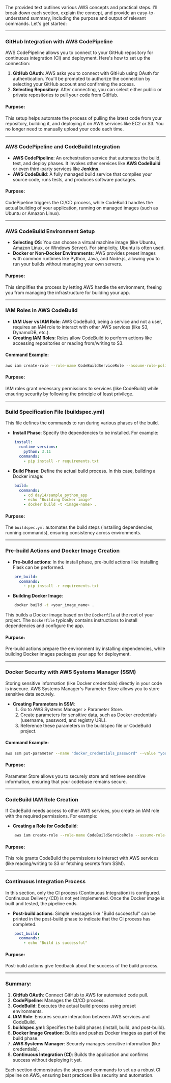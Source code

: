 The provided text outlines various AWS concepts and practical steps. I'll break down each section, explain the concept, and provide an easy-to-understand summary, including the purpose and output of relevant commands. Let's get started:

---

### GitHub Integration with AWS CodePipeline
AWS CodePipeline allows you to connect to your GitHub repository for continuous integration (CI) and deployment. Here's how to set up the connection:

1. **GitHub OAuth**: AWS asks you to connect with GitHub using OAuth for authentication. You'll be prompted to authorize the connection by selecting your GitHub account and confirming the access.
2. **Selecting Repository**: After connecting, you can select either public or private repositories to pull your code from GitHub.

#### Purpose:
This setup helps automate the process of pulling the latest code from your repository, building it, and deploying it on AWS services like EC2 or S3. You no longer need to manually upload your code each time.

---

### AWS CodePipeline and CodeBuild Integration
- **AWS CodePipeline**: An orchestration service that automates the build, test, and deploy phases. It invokes other services like **AWS CodeBuild** or even third-party services like **Jenkins**.
- **AWS CodeBuild**: A fully managed build service that compiles your source code, runs tests, and produces software packages.

#### Purpose:
CodePipeline triggers the CI/CD process, while CodeBuild handles the actual building of your application, running on managed images (such as Ubuntu or Amazon Linux). 

---

### AWS CodeBuild Environment Setup
- **Selecting OS**: You can choose a virtual machine image (like Ubuntu, Amazon Linux, or Windows Server). For simplicity, Ubuntu is often used.
- **Docker or Non-Docker Environments**: AWS provides preset images with common runtimes like Python, Java, and Node.js, allowing you to run your builds without managing your own servers.

#### Purpose:
This simplifies the process by letting AWS handle the environment, freeing you from managing the infrastructure for building your app.

---

### IAM Roles in AWS CodeBuild
- **IAM User vs IAM Role**: AWS CodeBuild, being a service and not a user, requires an IAM role to interact with other AWS services (like S3, DynamoDB, etc.). 
- **Creating IAM Roles**: Roles allow CodeBuild to perform actions like accessing repositories or reading from/writing to S3. 

#### Command Example:
```bash
aws iam create-role --role-name CodeBuildServiceRole --assume-role-policy-document file://TrustPolicy.json
```

#### Purpose:
IAM roles grant necessary permissions to services (like CodeBuild) while ensuring security by following the principle of least privilege.

---

### Build Specification File (buildspec.yml)
This file defines the commands to run during various phases of the build.

- **Install Phase**: Specify the dependencies to be installed. For example:
```yaml
    install:
      runtime-versions:
        python: 3.11
      commands:
        - pip install -r requirements.txt
```

- **Build Phase**: Define the actual build process. In this case, building a Docker image:
```yaml
    build:
      commands:
        - cd day14/sample_python_app
        - echo "Building Docker image"
        - docker build -t <image-name> .
```

#### Purpose:
The `buildspec.yml` automates the build steps (installing dependencies, running commands), ensuring consistency across environments.

---

### Pre-build Actions and Docker Image Creation
- **Pre-build actions**: In the install phase, pre-build actions like installing Flask can be performed.
```yaml
    pre_build:
      commands:
        - pip install -r requirements.txt
```

- **Building Docker Image**:
```bash
    docker build -t <your_image_name> .
```

This builds a Docker image based on the `Dockerfile` at the root of your project. The `Dockerfile` typically contains instructions to install dependencies and configure the app.

#### Purpose:
Pre-build actions prepare the environment by installing dependencies, while building Docker images packages your app for deployment.

---

### Docker Security with AWS Systems Manager (SSM)
Storing sensitive information (like Docker credentials) directly in your code is insecure. AWS Systems Manager's Parameter Store allows you to store sensitive data securely.

- **Creating Parameters in SSM**:
    1. Go to AWS Systems Manager > Parameter Store.
    2. Create parameters for sensitive data, such as Docker credentials (username, password, and registry URL).
    3. Reference these parameters in the buildspec file or CodeBuild project.

#### Command Example:
```bash
aws ssm put-parameter --name "docker_credentials_password" --value "your_password" --type "SecureString"
```

#### Purpose:
Parameter Store allows you to securely store and retrieve sensitive information, ensuring that your codebase remains secure.

---

### CodeBuild IAM Role Creation
If CodeBuild needs access to other AWS services, you create an IAM role with the required permissions. For example:

- **Creating a Role for CodeBuild**:
```bash
    aws iam create-role --role-name CodeBuildServiceRole --assume-role-policy-document file://TrustPolicy.json
```

#### Purpose:
This role grants CodeBuild the permissions to interact with AWS services (like reading/writing to S3 or fetching secrets from SSM).

---

### Continuous Integration Process
In this section, only the CI process (Continuous Integration) is configured. Continuous Delivery (CD) is not yet implemented. Once the Docker image is built and tested, the pipeline ends.

- **Post-build actions**: Simple messages like "Build successful" can be printed in the post-build phase to indicate that the CI process has completed.
```yaml
    post_build:
      commands:
        - echo "Build is successful"
```

#### Purpose:
Post-build actions give feedback about the success of the build process.

---

### Summary:
1. **GitHub OAuth**: Connect GitHub to AWS for automated code pull.
2. **CodePipeline**: Manages the CI/CD process.
3. **CodeBuild**: Executes the actual build process using preset environments.
4. **IAM Role**: Ensures secure interaction between AWS services and CodeBuild.
5. **buildspec.yml**: Specifies the build phases (install, build, and post-build).
6. **Docker Image Creation**: Builds and pushes Docker images as part of the build phase.
7. **AWS Systems Manager**: Securely manages sensitive information (like credentials).
8. **Continuous Integration (CI)**: Builds the application and confirms success without deploying it yet.

Each section demonstrates the steps and commands to set up a robust CI pipeline on AWS, ensuring best practices like security and automation.